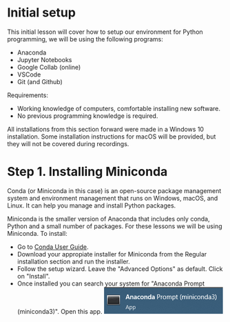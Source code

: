 # Initial setup
This initial lesson will cover how to setup our environment for Python programming, we will be using the following programs:
- Anaconda
- Jupyter Notebooks
- Google Collab (online)
- VSCode
- Git (and Github)

Requirements: 
- Working knowledge of computers, comfortable installing new software.
- No previous programming knowledge is required.

All installations from this section forward were made in a Windows 10 installation. Some installation instructions for macOS will be provided, but they will not be covered during recordings.

# Step 1. Installing Miniconda
Conda (or Miniconda in this case) is an open-source package management system and environment management that runs on Windows, macOS, and Linux. It can help you manage and install Python packages.

Miniconda is the smaller version of Anaconda that includes only conda, Python and a small number of packages. For these lessons we will be using Miniconda. To install:
- Go to [Conda User Guide](https://docs.conda.io/projects/continuumio-conda/en/latest/user-guide/install/index.html).
- Download your appropiate installer for Miniconda from the Regular installation section and run the installer.
- Follow the setup wizard. Leave the "Advanced Options" as default. Click on "Install".
- Once installed you can search your system for "Anaconda Prompt (miniconda3)". Open this app.
![Anaconda3](images/anaconda.png)